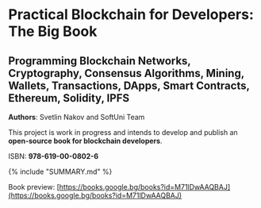 # Practical Blockchain for Developers: The Big Book

## Programming Blockchain Networks, Cryptography, Consensus Algorithms, Mining, Wallets, Transactions, DApps, Smart Contracts, Ethereum, Solidity, IPFS

**Authors**: Svetlin Nakov and SoftUni Team

This project is work in progress and intends to develop and publish an **open-source book for blockchain developers**.

ISBN: **978-619-00-0802-6**

{% include "SUMMARY.md" %}

Book preview: [https://books.google.bg/books?id=M71lDwAAQBAJ](https://books.google.bg/books?id=M71lDwAAQBAJ)
